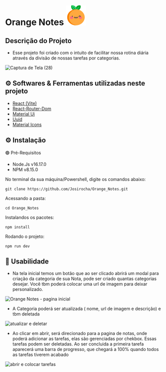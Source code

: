 # Orange Notes ![logo laranja](./src/assets/images/orange.png)

## Descrição do Projeto
-  Esse projeto  foi criado com o intuito de facilitar nossa rotina diária através da divisão de  nossas tarefas por categorias.

![Captura de Tela (28)](https://user-images.githubusercontent.com/102763035/188335478-0a87c17b-135f-4291-9d06-ec1f96c733a1.png)


## ⚙️ Softwares & Ferramentas utilizadas neste projeto 
-  [React (Vite)](https://vitejs.dev/guide/#trying-vite-online)
-  [React-Router-Dom](https://v5.reactrouter.com/web/guides/quick-start)
-  [Material Ui ](https://mui.com/pt/)
-  [Uuid ](https://www.npmjs.com/package/uuid)
- [ Material Icons ](https://mui.com/pt/material-ui/material-icons/)

## ⚙️ Instalação 

🟢 Pré-Requisitos

- Node.Js v16.17.0
- NPM v8.15.0

No terminal da sua máquina/Powershell, digite os comandos abaixo:

```
git clone https://github.com/Josirocha/Orange_Notes.git

```
Acessando a pasta:

```
cd Orange_Notes

```
Instalandos os pacotes:
```
npm install
```
Rodando o projeto:

```
npm run dev
```

## 💌 Usabilidade

- Na tela inicial temos um botão que ao ser clicado abrirá um modal para criação da categoria de sua Nota, pode ser criado quantas categorias desejar. Você tbm poderá colocar uma url de imagem para deixar personalizado.

![Orange Notes - pagina inicial](https://user-images.githubusercontent.com/102763035/188335464-d72120c5-b760-4578-b830-6589f24b29be.gif)

- A Categoria poderá ser atualizada ( nome, url de imagem e descrição) e tbm deletada

![atualizar e deletar](https://user-images.githubusercontent.com/102763035/188336494-961dfe6c-aaa5-4197-8e0e-1ca0d5930697.gif)


- Ao clicar em abrir, será direcionado para a pagina de notas, onde poderá adicionar as tarefas, elas  são gerenciadas por chekbox. Essas tarefas podem ser deletadas. Ao ser concluida a primeira tarefa aparecerá uma barra de progresso, que chegará a 100% quando todos as tarefas tiverem acabado

![abrir e colocar tarefas](https://user-images.githubusercontent.com/102763035/188336605-2c245c69-6395-42f4-b79a-1f26580cf1b0.gif)
